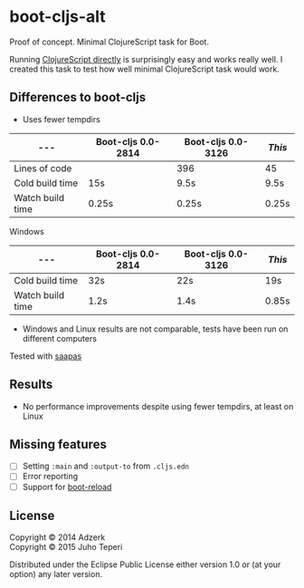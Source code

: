 # boot-cljs-alt

Proof of concept. Minimal ClojureScript task for Boot.

Running [ClojureScript directly](https://github.com/clojure/clojurescript/wiki/Reporting-Issues)
is surprisingly easy and works really well. I created this task to test
how well minimal ClojureScript task would work.

## Differences to boot-cljs

- Uses fewer tempdirs


--- | Boot-cljs 0.0-2814 | Boot-cljs 0.0-3126 | *This*
--- | --- | --- | ---
Lines of code |   | 396 | 45
Cold build time | 15s | 9.5s | 9.5s
Watch build time | 0.25s | 0.25s | 0.25s

Windows

--- | Boot-cljs 0.0-2814 | Boot-cljs 0.0-3126 | *This*
--- | --- | --- | ---
Cold build time | 32s | 22s | 19s
Watch build time | 1.2s | 1.4s | 0.85s

* Windows and Linux results are not comparable, tests have been run on different computers


Tested with [saapas][saapas]

## Results

- No performance improvements despite using fewer tempdirs, at least on Linux

## Missing features

- [ ] Setting `:main` and `:output-to` from `.cljs.edn`
- [ ] Error reporting
- [ ] Support for [boot-reload][boot-reload]

## License

Copyright © 2014 Adzerk<br>
Copyright © 2015 Juho Teperi

Distributed under the Eclipse Public License either version 1.0 or (at
your option) any later version.

[boot-cljs]: https://github.com/adzerk-oss/boot-cljs
[boot-reload]: https://github.com/adzerk-oss/boot-reload
[saapas]: https://github.com/Deraen/saapas
